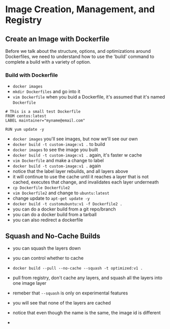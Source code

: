 # Image Creation, Management, and Registry

## Create an Image with Dockerfile

Before we talk about the structure, options, and optimizations around Dockerfiles, we need to understand how to use the 'build' command to complete a build with a variety of option.

### Build with Dockerfile

+ `docker images`
+ `mkdir Dockerfiles` and go into it
+ `vim Dockerfile` when you buid a Dockerfile, it's assumed
  that it's named `Dockerfile`

```
# This is a small test Dockerfile
FROM centos:latest
LABEL maintainer="myname@email.com"

RUN yum update -y
```

+ `docker images` you'll see images, but now we'll see our own
+ `docker build -t custom-image:v1 .` to build
+ `docker images` to see the image you built
+ `docker build -t custom-image:v1 .` again, it's faster w cache
+ `vim Dockerfile` and make a change to label
+ `docker build -t custom-image:v1 .` again
+ notice that the label layer rebuilds, and all layers above
+ it will continue to use the cache until it reaches a layer that is not cached, executes that change, and invalidates each layer underneath
+ `cp Dockerfile Dockerfile2`
+ `vim Dockerfile2` and change to `ubuntu:latest`
+ change update to `apt-get update -y`
+ `docker build -t customubuntu:v1 -f Dockerfile2 .`
+ you can do a docker build from a git repo/branch
+ you can do a docker build from a tarball
+ you can also redirect a dockerfile

## Squash and No-Cache Builds

+ you can squash the layers down
+ you can control whether to cache

+ `docker build --pull --no-cache --squash -t optimized:v1 .`
+ pull from registry, don't cache any layers, and squash all the layers into one image layer
+ remeber that `--squash` is only on experimental features
+ you will see that none of the layers are cached
+ notice that even though the name is the same, the image id is different
+ 
